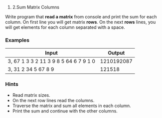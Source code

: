 
1. 2.Sum Matrix Columns

Write program that **read a matrix** from console and print the sum for each column. On first line you will get matrix **rows**. On the next **rows** lines, you will get elements for each column separated with a space.

### Examples

| **Input** | **Output** |
| --- | --- |
| 3, 67 1 3 3 2 11 3 9 8 5 64 6 7 9 1 0 | 1210192087 |
| 3, 31 2 34 5 67 8 9 | 121518  |

### Hints

- Read matrix sizes.
- On the next row lines read the columns.
- Traverse the matrix and sum all elements in each column.
- Print the sum and continue with the other columns.


